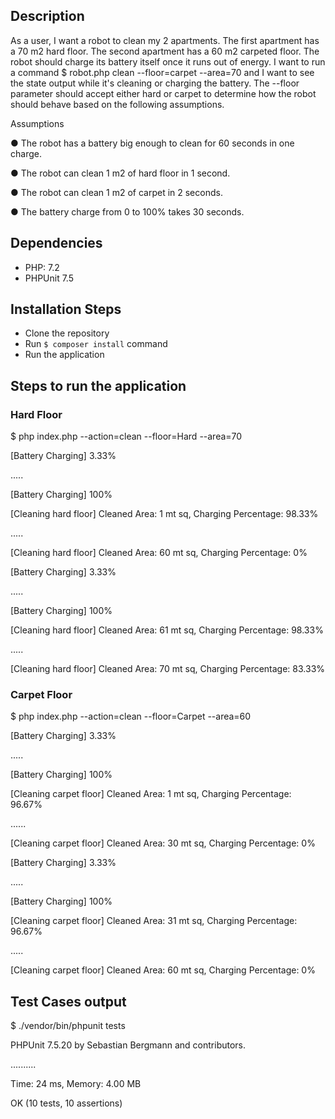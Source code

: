 ## Description

As a user, I want a robot to clean my 2 apartments. The first apartment has a 70 m2 hard floor.
The second apartment has a 60 m2 carpeted floor. The robot should charge its battery itself
once it runs out of energy.
I want to run a command $ robot.php clean --floor=carpet --area=70 and I want
to see the state output while it's cleaning or charging the battery. The --floor parameter
should accept either hard or carpet to determine how the robot should behave based on the
following assumptions.

Assumptions

● The robot has a battery big enough to clean for 60 seconds in one charge.

● The robot can clean 1 m2 of hard floor in 1 second.

● The robot can clean 1 m2 of carpet in 2 seconds.

● The battery charge from 0 to 100% takes 30 seconds.

## Dependencies
- PHP: 7.2
- PHPUnit 7.5

## Installation Steps
- Clone the repository
- Run `$ composer install` command
- Run the application

## Steps to run the application

### Hard Floor
$ php index.php --action=clean --floor=Hard --area=70

[Battery Charging] 3.33%

.....

[Battery Charging] 100%

[Cleaning hard floor] Cleaned Area: 1 mt sq, Charging Percentage: 98.33%

.....

[Cleaning hard floor] Cleaned Area: 60 mt sq, Charging Percentage: 0%

[Battery Charging] 3.33%

.....

[Battery Charging] 100%

[Cleaning hard floor] Cleaned Area: 61 mt sq, Charging Percentage: 98.33%

.....

[Cleaning hard floor] Cleaned Area: 70 mt sq, Charging Percentage: 83.33%


### Carpet Floor
$ php index.php --action=clean --floor=Carpet --area=60

[Battery Charging] 3.33%

.....

[Battery Charging] 100%

[Cleaning carpet floor] Cleaned Area: 1 mt sq, Charging Percentage: 96.67%

......

[Cleaning carpet floor] Cleaned Area: 30 mt sq, Charging Percentage: 0%

[Battery Charging] 3.33%

.....

[Battery Charging] 100%

[Cleaning carpet floor] Cleaned Area: 31 mt sq, Charging Percentage: 96.67%

.....

[Cleaning carpet floor] Cleaned Area: 60 mt sq, Charging Percentage: 0%


## Test Cases output
$ ./vendor/bin/phpunit tests

PHPUnit 7.5.20 by Sebastian Bergmann and contributors.

..........

Time: 24 ms, Memory: 4.00 MB

OK (10 tests, 10 assertions)
